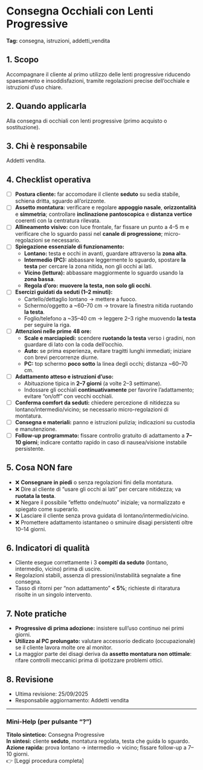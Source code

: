# Consegna Occhiali con Lenti Progressive

**Tag:** consegna, istruzioni, addetti_vendita

## 1. Scopo

Accompagnare il cliente al primo utilizzo delle lenti progressive riducendo spaesamento e insoddisfazioni, tramite regolazioni precise dell’occhiale e istruzioni d’uso chiare.

## 2. Quando applicarla

Alla consegna di occhiali con lenti progressive (primo acquisto o sostituzione).

## 3. Chi è responsabile

Addetti vendita.

## 4. Checklist operativa

- [ ] **Postura cliente:** far accomodare il cliente **seduto** su sedia stabile, schiena dritta, sguardo all’orizzonte.
- [ ] **Assetto montatura:** verificare e regolare **appoggio nasale**, **orizzontalità** e **simmetria**; controllare **inclinazione pantoscopica** e **distanza vertice** coerenti con la centratura rilevata.
- [ ] **Allineamento visivo:** con luce frontale, far fissare un punto a 4–5 m e verificare che lo sguardo passi nel **canale di progressione**; micro-regolazioni se necessario.
- [ ] **Spiegazione essenziale di funzionamento:**
  - **Lontano:** testa e occhi in avanti, guardare attraverso la **zona alta**.
  - **Intermedio (PC):** abbassare leggermente lo sguardo, spostare **la testa** per cercare la zona nitida, non gli occhi ai lati.
  - **Vicino (lettura):** abbassare maggiormente lo sguardo usando la **zona bassa**.
  - **Regola d’oro:** **muovere la testa, non solo gli occhi**.
- [ ] **Esercizi guidati da seduti (1–2 minuti):**
  - Cartello/dettaglio lontano → mettere a fuoco.
  - Schermo/oggetto a ~60–70 cm → trovare la finestra nitida ruotando **la testa**.
  - Foglio/telefono a ~35–40 cm → leggere 2–3 righe muovendo **la testa** per seguire la riga.
- [ ] **Attenzioni nelle prime 48 ore:**
  - **Scale e marciapiedi:** scendere **ruotando la testa** verso i gradini, non guardare di lato con la coda dell’occhio.
  - **Auto:** se prima esperienza, evitare tragitti lunghi immediati; iniziare con brevi percorrenze diurne.
  - **PC:** top schermo **poco sotto** la linea degli occhi; distanza ~60–70 cm.
- [ ] **Adattamento atteso e istruzioni d’uso:**
  - Abituazione tipica in **2–7 giorni** (a volte 2–3 settimane).  
  - Indossare gli occhiali **continuativamente** per favorire l’adattamento; evitare “on/off” con vecchi occhiali.
- [ ] **Conferma comfort da seduti:** chiedere percezione di nitidezza su lontano/intermedio/vicino; se necessario micro-regolazioni di montatura.
- [ ] **Consegna e materiali:** panno e istruzioni pulizia; indicazioni su custodia e manutenzione.
- [ ] **Follow-up programmato:** fissare controllo gratuito di adattamento a **7–10 giorni**; indicare contatto rapido in caso di nausea/visione instabile persistente.

## 5. Cosa NON fare

- ❌ **Consegnare in piedi** o senza regolazioni fini della montatura.
- ❌ Dire al cliente di “usare gli occhi ai lati” per cercare nitidezza; va **ruotata la testa**.
- ❌ Negare il possibile “effetto onde/nuoto” iniziale; va normalizzato e spiegato come superarlo.
- ❌ Lasciare il cliente senza prova guidata di lontano/intermedio/vicino.
- ❌ Promettere adattamento istantaneo o sminuire disagi persistenti oltre 10–14 giorni.

## 6. Indicatori di qualità

- Cliente esegue correttamente i 3 **compiti da seduto** (lontano, intermedio, vicino) prima di uscire.
- Regolazioni stabili, assenza di pressioni/instabilità segnalate a fine consegna.
- Tasso di ritorni per “non adattamento” **< 5%**; richieste di ritaratura risolte in un singolo intervento.

## 7. Note pratiche

- **Progressive di prima adozione:** insistere sull’uso continuo nei primi giorni.
- **Utilizzo al PC prolungato:** valutare accessorio dedicato (occupazionale) se il cliente lavora molte ore al monitor.
- La maggior parte dei disagi deriva da **assetto montatura non ottimale**: rifare controlli meccanici prima di ipotizzare problemi ottici.

## 8. Revisione

- Ultima revisione: 25/09/2025  
- Responsabile aggiornamento: Addetti vendita

---

### Mini-Help (per pulsante “?”)

**Titolo sintetico:** Consegna Progressive  
**In sintesi:** cliente **seduto**, montatura regolata, testa che guida lo sguardo.  
**Azione rapida:** prova lontano → intermedio → vicino; fissare follow-up a 7–10 giorni.  
👉 [Leggi procedura completa]
